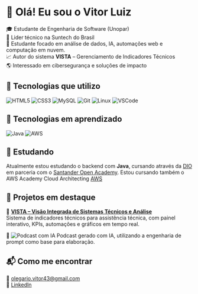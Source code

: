 # 👋 Olá! Eu sou o Vitor Luiz

🎓 Estudante de Engenharia de Software (Unopar)  
💼 Lider técnico na Suntech do Brasil  
🔧 Estudante focado em análise de dados, IA, automações web e computação em nuvem.  
📈 Autor do sistema **VISTA** – Gerenciamento de Indicadores Técnicos  
🌎 Interessado em cibersegurança e soluções de impacto

## 🚀 Tecnologias que utilizo

![HTML5](https://img.shields.io/badge/-HTML5-E34F26?style=flat&logo=html5&logoColor=white)
![CSS3](https://img.shields.io/badge/-CSS3-1572B6?style=flat&logo=css3)
![MySQL](https://img.shields.io/badge/-MySQL-4479A1?style=flat&logo=mysql&logoColor=white)
![Git](https://img.shields.io/badge/-Git-F05032?style=flat&logo=git&logoColor=white)
![Linux](https://img.shields.io/badge/-Linux-FCC624?style=flat&logo=linux&logoColor=black)
![VSCode](https://img.shields.io/badge/-VSCode-007ACC?style=flat&logo=visual-studio-code&logoColor=white)

## 🚀 Tecnologias em aprendizado
![Java](https://img.shields.io/badge/-Java-007396?style=flat&logo=java&logoColor=white)
![AWS](https://img.shields.io/badge/-AWS-232F3E?style=flat&logo=amazon-aws&logoColor=white)

## 🚀 Estudando

Atualmente estou estudando o backend com **Java**, cursando através da [DIO](https://www.dio.me/en) em parceria com o [Santander Open Academy](https://www.santanderopenacademy.com/).
Estou cursando também o AWS Academy Cloud Architecting [AWS](https://awsacademy.instructure.com/)

## 📌 Projetos em destaque

🔹 [**VISTA – Visão Integrada de Sistemas Técnicos e Análise**](https://github.com/VitorOlegario/KPI)  
Sistema de indicadores técnicos para assistência técnica, com painel interativo, KPIs, automações e gráficos em tempo real.

🔹 ![**Podcast com IA**](https://github.com/VitorOlegario-git/Prompts)
Podcast gerado com IA, utilizando a engenharia de prompt como base para elaboração.


## 📬 Como me encontrar
📧 olegario.vitor43@gmail.com  
🔗 [LinkedIn](https://www.linkedin.com/in/vitor-olegario-286a42139/)  
